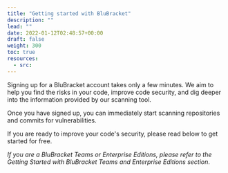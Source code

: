 ```yaml
---
title: "Getting started with BluBracket"
description: ""
lead: ""
date: 2022-01-12T02:48:57+00:00
draft: false
weight: 300
toc: true
resources:
  - src:
---
```


Signing up for a BluBracket account takes only a few minutes. We aim to help you find the risks in your code, improve code security, and dig deeper into the information provided by our scanning tool.

Once you have signed up, you can immediately start scanning repositories and commits for vulnerabilities.

If you are ready to improve your code's security, please read below to get started for free.

*If you are a BluBracket Teams or Enterprise Editions, please refer to the Getting Started with BluBracket Teams and Enterprise Editions section*.
